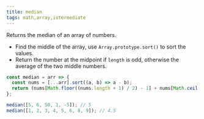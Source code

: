 ```yaml
---
title: median
tags: math,array,intermediate
---
```


Returns the median of an array of numbers.

- Find the middle of the array, use `Array.prototype.sort()` to sort the values.
- Return the number at the midpoint if `length` is odd, otherwise the average of the two middle numbers.

```js
const median = arr => {
  const nums = [...arr].sort((a, b) => a - b);
  return (nums[Math.floor((nums.length + 1) / 2) - 1] + nums[Math.ceil((nums.length + 1) / 2) - 1]) / 2
};
```

```js
median([5, 6, 50, 1, -5]); // 5
median([1, 2, 3, 4, 5, 6, 8, 9]); // 4.5
```
